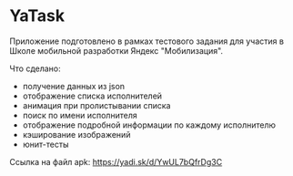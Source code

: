 # YaTask
Приложение подготовлено в рамках тестового задания для участия в Школе мобильной разработки Яндекс "Мобилизация".

Что сделано:

- получение данных из json
- отображение списка исполнителей
- анимация при пролистывании списка
- поиск по имени исполнителя
- отображение подробной информации по каждому исполнителю
- кэширование изображений
- юнит-тесты

Ссылка на файл apk: https://yadi.sk/d/YwUL7bQfrDg3C
